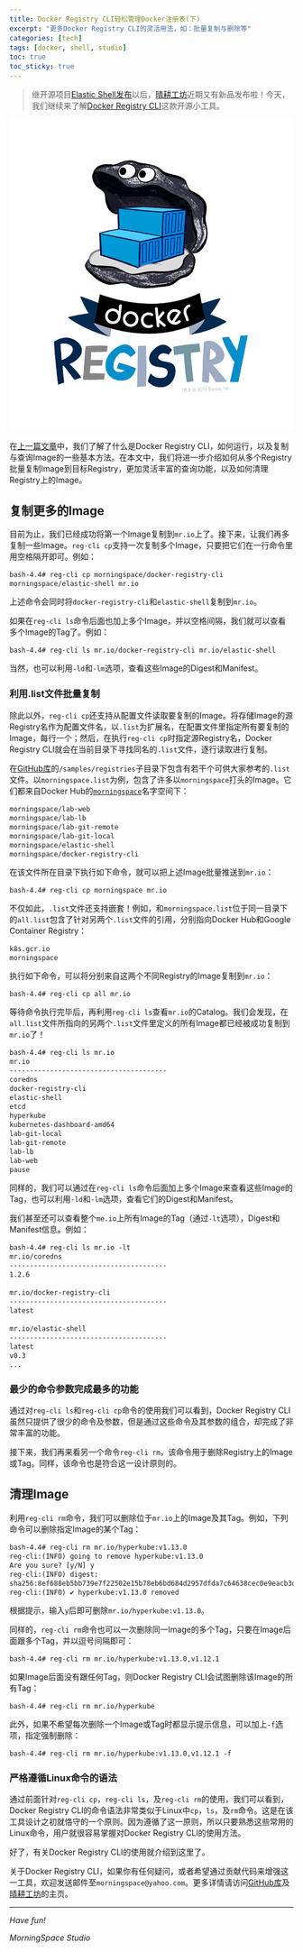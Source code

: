 ```yaml
---
title: Docker Registry CLI轻松管理Docker注册表(下)
excerpt: "更多Docker Registry CLI的灵活用法，如：批量复制与删除等"
categories: [tech]
tags: [docker, shell, studio]
toc: true
toc_sticky: true
---
```

> 继开源项目[Elastic Shell](https://github.com/morningspace/elastic-shell)[发布](/tech/elash-and-studio)以后，[晴耕工坊](/studio)近期又有新品发布啦！今天，我们继续来了解[Docker Registry CLI](https://github.com/morningspace/docker-registry-cli)这款开源小工具。

![](/assets/images/studio/docker_registry.png)

在[上一篇文章](/tech/docker-registry-cli-1/)中，我们了解了什么是Docker Registry CLI，如何运行，以及复制与查询Image的一些基本方法。在本文中，我们将进一步介绍如何从多个Registry批量复制Image到目标Registry，更加灵活丰富的查询功能，以及如何清理Registry上的Image。

## 复制更多的Image

目前为止，我们已经成功将第一个Image复制到`mr.io`上了。接下来，让我们再多复制一些Image。`reg-cli cp`支持一次复制多个Image，只要把它们在一行命令里用空格隔开即可。例如：

```shell
bash-4.4# reg-cli cp morningspace/docker-registry-cli morningspace/elastic-shell mr.io
```

上述命令会同时将`docker-registry-cli`和`elastic-shell`复制到`mr.io`。

如果在`reg-cli ls`命令后面也加上多个Image，并以空格间隔，我们就可以查看多个Image的Tag了。例如：

```shell
bash-4.4# reg-cli ls mr.io/docker-registry-cli mr.io/elastic-shell
```

当然，也可以利用`-ld`和`-lm`选项，查看这些Image的Digest和Manifest。

### 利用.list文件批量复制

除此以外，`reg-cli cp`还支持从配置文件读取要复制的Image。将存储Image的源Registry名作为配置文件名，以`.list`为扩展名，在配置文件里指定所有要复制的Image，每行一个；然后，在执行`reg-cli cp`时指定源Registry名，Docker Registry CLI就会在当前目录下寻找同名的`.list`文件，逐行读取进行复制。

在[GitHub库](https://github.com/morningspace/docker-registry-cli)的`/samples/registries`子目录下包含有若干个可供大家参考的`.list`文件。以`morningspace.list`为例，包含了许多以`morningspace`打头的Image。它们都来自Docker Hub的[`morningspace`](https://hub.docker.com/u/morningspace)名字空间下：

```
morningspace/lab-web
morningspace/lab-lb
morningspace/lab-git-remote
morningspace/lab-git-local
morningspace/elastic-shell
morningspace/docker-registry-cli
```

在该文件所在目录下执行如下命令，就可以把上述Image批量推送到`mr.io`：

```shell
bash-4.4# reg-cli cp morningspace mr.io
```

不仅如此，`.list`文件还支持嵌套！例如，和`morningspace.list`位于同一目录下的`all.list`包含了针对另两个`.list`文件的引用，分别指向Docker Hub和Google Container Registry：

```
k8s.gcr.io
morningspace
```

执行如下命令，可以将分别来自这两个不同Registry的Image复制到`mr.io`：

```shell
bash-4.4# reg-cli cp all mr.io
```

等待命令执行完毕后，再利用`reg-cli ls`查看`mr.io`的Catalog。我们会发现，在`all.list`文件所指向的另两个`.list`文件里定义的所有Image都已经被成功复制到`mr.io`了！

```shell
bash-4.4# reg-cli ls mr.io
mr.io
---------------------------------------
coredns
docker-registry-cli
elastic-shell
etcd
hyperkube
kubernetes-dashboard-amd64
lab-git-local
lab-git-remote
lab-lb
lab-web
pause
```

同样的，我们可以通过在`reg-cli ls`命令后面加上多个Image来查看这些Image的Tag，也可以利用`-ld`和`-lm`选项，查看它们的Digest和Manifest。

我们甚至还可以查看整个`me.io`上所有Image的Tag（通过`-lt`选项），Digest和Manifest信息。例如：

```shell
bash-4.4# reg-cli ls mr.io -lt
mr.io/coredns
---------------------------------------
1.2.6

mr.io/docker-registry-cli
---------------------------------------
latest

mr.io/elastic-shell
---------------------------------------
latest
v0.3
...
```

### 最少的命令参数完成最多的功能

通过对`reg-cli ls`和`reg-cli cp`命令的使用我们可以看到，Docker Registry CLI虽然只提供了很少的命令及参数，但是通过这些命令及其参数的组合，却完成了非常丰富的功能。

接下来，我们再来看另一个命令`reg-cli rm`，该命令用于删除Registry上的Image或Tag。同样，该命令也是符合这一设计原则的。

## 清理Image

利用`reg-cli rm`命令，我们可以删除位于`mr.io`上的Image及其Tag。例如，下列命令可以删除指定Image的某个Tag：

```shell
bash-4.4# reg-cli rm mr.io/hyperkube:v1.13.0
reg-cli:(INFO) going to remove hyperkube:v1.13.0
Are you sure? [y/N] y
reg-cli:(INFO) digest: sha256:8ef688eb5bb739e7f22502e15b78eb6bd684d2957dfda7c64638cec0e9eacb3d
reg-cli:(INFO) ✔ hyperkube:v1.13.0 removed
```

根据提示，输入`y`后即可删除`mr.io/hyperkube:v1.13.0`。

同样的，`reg-cli rm`命令也可以一次删除同一Image的多个Tag，只要在Image后面跟多个Tag，并以逗号间隔即可：

```shell
bash-4.4# reg-cli rm mr.io/hyperkube:v1.13.0,v1.12.1
```

如果Image后面没有跟任何Tag，则Docker Registry CLI会试图删除该Image的所有Tag：

```shell
bash-4.4# reg-cli rm mr.io/hyperkube
```

此外，如果不希望每次删除一个Image或Tag时都显示提示信息，可以加上`-f`选项，指定强制删除：

```shell
bash-4.4# reg-cli rm mr.io/hyperkube:v1.13.0,v1.12.1 -f
```

### 严格遵循Linux命令的语法

通过前面针对`reg-cli cp`，`reg-cli ls`，及`reg-cli rm`的使用，我们可以看到，Docker Registry CLI的命令语法非常类似于Linux中`cp`，`ls`，及`rm`命令。这是在该工具设计之初就恪守的一个原则。因为遵循了这一原则，所以只要熟悉这些常用的Linux命令，用户就很容易掌握对Docker Registry CLI的使用方法。

好了，有关Docker Registry CLI的使用就介绍到这里了。

关于Docker Registry CLI，如果你有任何疑问，或者希望通过贡献代码来增强这一工具，欢迎发送邮件至`morningspace@yahoo.com`。更多详情请访问[GitHub库](https://github.com/morningspace/docker-registry-cli)及[晴耕工坊](/studio)的主页。

---
*Have fun!*

*MorningSpace Studio*